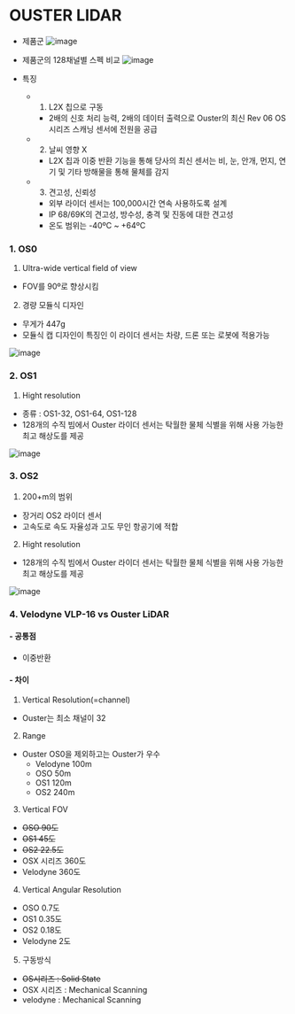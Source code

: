 OUSTER LIDAR
===

- 제품군
![image](https://user-images.githubusercontent.com/108650199/186354995-df57176a-ebbc-4b61-85d9-e93a28192456.png)

- 제품군의 128채널별 스펙 비교
![image](https://user-images.githubusercontent.com/108650199/186355149-300ed004-1ba9-40cd-af9c-8fffef37df36.png)

- 특징
  - 1. L2X 칩으로 구동 
    - 2배의 신호 처리 능력, 2배의 데이터 출력으로 Ouster의 최신 Rev 06 OS 시리즈 스캐닝 센서에 전원을 공급
  - 2. 날씨 영향 X
    - L2X 칩과 이중 반환 기능을 통해 당사의 최신 센서는 비, 눈, 안개, 먼지, 연기 및 기타 방해물을 통해 물체를 감지
  - 3. 견고성, 신뢰성
    - 외부 라이더 센서는 100,000시간 연속 사용하도록 설계
    - IP 68/69K의 견고성, 방수성, 충격 및 진동에 대한 견고성
    - 온도 범위는 -40ºC ~ +64ºC


### 1. OS0
1. Ultra-wide vertical field of view
- FOV를 90º로 향상시킴
2. 경량 모듈식 디자인 
- 무게가 447g
- 모듈식 캡 디자인이 특징인 이 라이더 센서는 차량, 드론 또는 로봇에 적용가능

![image](https://user-images.githubusercontent.com/108650199/186387452-baa36630-d384-4a2b-b120-14ad5b771ffb.png)

### 2. OS1
1. Hight resolution
- 종류 : OS1-32, OS1-64, OS1-128
- 128개의 수직 빔에서 Ouster 라이더 센서는 탁월한 물체 식별을 위해 사용 가능한 최고 해상도를 제공

![image](https://user-images.githubusercontent.com/108650199/186354734-b37129b4-6cdb-4d03-a632-79444cd0737c.png)

### 3. OS2
1. 200+m의 범위
- 장거리 OS2 라이더 센서
- 고속도로 속도 자율성과 고도 무인 항공기에 적합
2. Hight resolution
- 128개의 수직 빔에서 Ouster 라이더 센서는 탁월한 물체 식별을 위해 사용 가능한 최고 해상도를 제공

![image](https://user-images.githubusercontent.com/108650199/186358449-ed352489-85aa-4833-8b16-758593b8aa3d.png)

### 4. Velodyne VLP-16 vs Ouster LiDAR
#### - 공통점
- 이중반환

#### - 차이
1. Vertical Resolution(=channel) 
- Ouster는 최소 채널이 32
2. Range
- Ouster OS0을 제외하고는 Ouster가 우수
  - Velodyne 100m
  - OSO 50m
  - OS1 120m
  - OS2 240m
3. Vertical FOV
- ~~OSO 90도~~
- ~~OS1 45도~~
- ~~OS2 22.5도~~
- OSX 시리즈 360도
- Velodyne 360도
4. Vertical Angular Resolution
- OSO 0.7도
- OS1 0.35도
- OS2 0.18도
- Velodyne 2도
5. 구동방식
- ~~OS시리즈 : Solid State~~
- OSX 시리즈 : Mechanical Scanning
- velodyne : Mechanical Scanning

